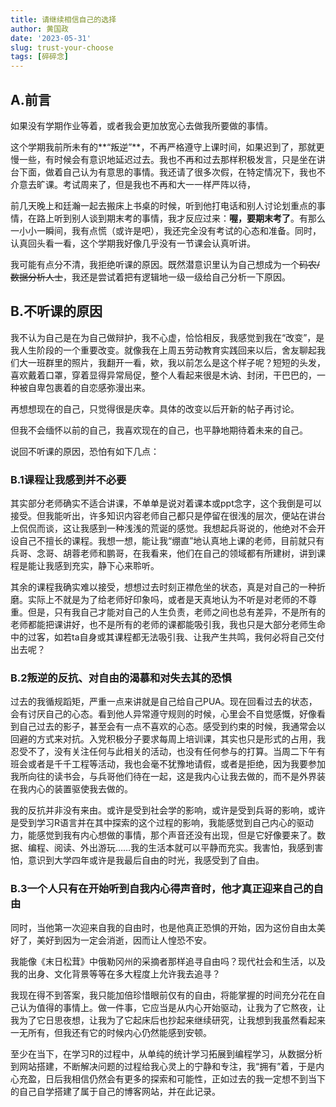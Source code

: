 ```yaml
---
title: 请继续相信自己的选择
author: 黄国政
date: '2023-05-31'
slug: trust-your-choose
tags: [碎碎念]
---
```


<!--more-->

## A.前言

如果没有学期作业等着，或者我会更加放宽心去做我所要做的事情。

这个学期我前所未有的**“叛逆”**，不再严格遵守上课时间，如果迟到了，那就更慢一些，有时候会有意识地延迟过去。我也不再和过去那样积极发言，只是坐在讲台下面，做着自己认为有意思的事情。我还请了很多次假，在特定情况下，我也不介意去旷课。考试周来了，但是我也不再和大一一样严阵以待，

前几天晚上和廷瀚一起去搬床上书桌的时候，听到他打电话和别人讨论划重点的事情，在路上听到别人谈到期末考的事情，我才反应过来：**喔，要期末考了**。有那么一小小一瞬间，我有点慌（或许是吧），我还完全没有考试的心态和准备。同时，认真回头看一看，这个学期我好像几乎没有一节课会认真听讲。

我可能有点分不清，我拒绝听课的原因。既然潜意识里认为自己想成为一个~~码农/数据分析人士~~，我还是尝试着把有逻辑地一级一级给自己分析一下原因。

## B.不听课的原因

我不认为自己是在为自己做辩护，我不心虚，恰恰相反，我感觉到我在“改变”，是我人生阶段的一个重要改变。就像我在上周五劳动教育实践回来以后，舍友聊起我们大一班群里的照片，我翻开一看，欸，我以前怎么是这个样子呢？短短的头发，喜欢戴着口罩，穿着显得异常局促，整个人看起来很是木讷、封闭，干巴巴的，一种被自卑包裹着的自恋感弥漫出来。

再想想现在的自己，只觉得很是庆幸。具体的改变以后开新的帖子再讨论。

但我不会缅怀以前的自己，我喜欢现在的自己，也平静地期待着未来的自己。

说回不听课的原因，恐怕有如下几点：

### B.1课程让我感到并不必要

其实部分老师确实不适合讲课，不单单是说对着课本或ppt念字，这个我倒是可以接受。但我能听出，许多知识内容老师自己都只是停留在很浅的层次，便站在讲台上侃侃而谈，这让我感到一种浅浅的荒诞的感觉。我想起兵哥说的，他绝对不会开设自己不擅长的课程。我想一想，能让我“绷直”地认真地上课的老师，目前就只有兵哥、念哥、胡蓉老师和鹏哥，在我看来，他们在自己的领域都有所建树，讲到课程是能让我感到充实，静下心来聆听。  

其余的课程我确实难以接受，想想过去时刻正襟危坐的状态，真是对自己的一种折磨。实际上不就是为了给老师好印象吗，或者是天真地认为不听是对老师的不尊重。但是，只有我自己才能对自己的人生负责，老师之间也总有差异，不是所有的老师都能把课讲好，也不是所有的老师的课都能吸引我，我也只是大部分老师生命中的过客，如若ta自身或其课程都无法吸引我、让我产生共鸣，我何必将自己交付出去呢？

### B.2叛逆的反抗、对自由的渴慕和对失去其的恐惧 

过去的我循规蹈矩，严重一点来讲就是自己给自己PUA。现在回看过去的状态，会有讨厌自己的心态。看到他人异常遵守规则的时候，心里会不自觉感慨，好像看到自己过去的影子，甚至会有一点不喜欢的心态。感受到约束的时候，我通常会以回避的方式来对抗。入党积极分子要求每周上培训课，其实也只是形式的占用，我忍受不了，没有关注任何与此相关的活动，也没有任何参与的打算。当周二下午有班会或者是千千工程等活动，我也会毫不犹豫地请假，或者是拒绝，因为我要参加我所向往的读书会，与兵哥他们待在一起，这是我内心让我去做的，而不是外界装在我内心的装置驱使我去做的。

我的反抗并非没有来由。或许是受到社会学的影响，或许是受到兵哥的影响，或许是受到学习R语言并在其中探索的这个过程的影响，我能感觉到自己内心的驱动力，能感觉到我有内心想做的事情，那个声音还没有出现，但是它好像要来了。数据、编程、阅读、外出游玩……我的生活本就可以平静而充实。我害怕，我感到害怕，意识到大学四年或许是我最后自由的时光，我感受到了自由。

### B.3一个人只有在开始听到自我内心得声音时，他才真正迎来自己的自由

同时，当他第一次迎来自我的自由时，也是他真正恐惧的开始，因为这份自由太美好了，美好到因为一定会消逝，因而让人惶恐不安。

我能像《末日松茸》中俄勒冈州的采摘者那样追寻自由吗？现代社会和生活，以及我的出身、文化背景等等在多大程度上允许我去追寻？

我现在得不到答案，我只能加倍珍惜眼前仅有的自由，将能掌握的时间充分花在自己认为值得的事情上。做一件事，它应当是从内心开始驱动，让我为了它熬夜，让我为了它日思夜想，让我为了它起床后也抄起来继续研究，让我想到我虽然看起来一无所有，但我还有它的时候内心仍然能感到安顿。  

至少在当下，在学习R的过程中，从单纯的统计学习拓展到编程学习，从数据分析到网站搭建，不断解决问题的过程给我心灵上的宁静和专注，我“拥有”着，于是内心充盈，日后我相信仍然会有更多的探索和可能性，正如过去的我一定想不到当下的自己自学搭建了属于自己的博客网站，并在此记录。
